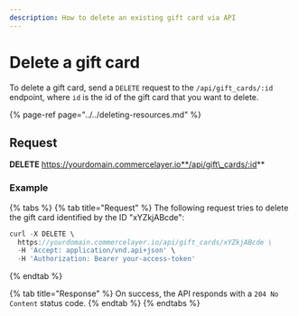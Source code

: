 ```yaml
---
description: How to delete an existing gift card via API
---
```


# Delete a gift card

To delete a gift card, send a `DELETE` request to the `/api/gift_cards/:id` endpoint, where `id` is the id of the gift card that you want to delete.

{% page-ref page="../../deleting-resources.md" %}

## Request

**DELETE** https://yourdomain.commercelayer.io**/api/gift\_cards/:id**

### Example

{% tabs %}
{% tab title="Request" %}
The following request tries to delete the gift card identified by the ID "xYZkjABcde":

```javascript
curl -X DELETE \
  https://yourdomain.commercelayer.io/api/gift_cards/xYZkjABcde \
  -H 'Accept: application/vnd.api+json' \
  -H 'Authorization: Bearer your-access-token'
```
{% endtab %}

{% tab title="Response" %}
On success, the API responds with a `204 No Content` status code.
{% endtab %}
{% endtabs %}

